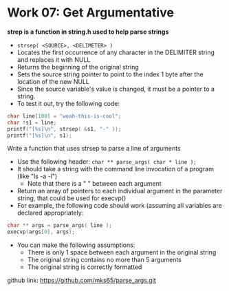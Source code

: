 # Work 07: Get Argumentative

**strep is a function in string.h used to help parse strings**
- `strsep( <SOURCE>, <DELIMETER> )`
- Locates the first occurrence of any character in the DELIMITER string and replaces it with NULL
- Returns the beginning of the original string
- Sets the source string pointer to point to the index 1 byte after the location of the new NULL
- Since the source variable's value is changed, it must be a pointer to a string.
- To test it out, try the following code:

```c
char line[100] = "woah-this-is-cool";
char *s1 = line;
printf("[%s]\n", strsep( &s1, "-" ));
printf("[%s]\n", s1);
```

Write a function that uses strsep to parse a line of arguments
- Use the following header: `char ** parse_args( char * line );`
- It should take a string with the command line invocation of a program (like "ls -a -l")
    - Note that there is a " " between each argument
- Return an array of pointers to each individual argument in the parameter string, that could be used for execvp()
- For example, the following code should work (assuming all variables are declared appropriately:
```c
char ** args = parse_args( line );
execvp(args[0], args);
```
- You can make the following assumptions:
    - There is only 1 space between each argument in the original string
    - The original string contains no more than 5 arguments
    - The original string is correctly formatted

github link: https://github.com/mks65/parse_args.git